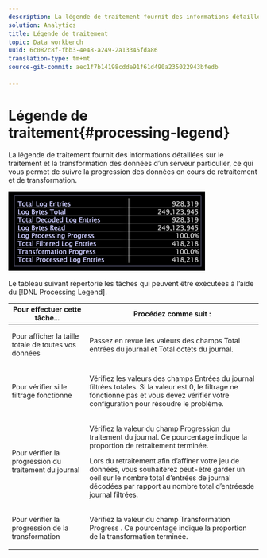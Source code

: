 ```yaml
---
description: La légende de traitement fournit des informations détaillées sur le traitement et la transformation des données d’un serveur particulier, ce qui vous permet de suivre la progression des données en cours de retraitement et de transformation.
solution: Analytics
title: Légende de traitement
topic: Data workbench
uuid: 6c082c8f-fbb3-4e48-a249-2a13345fda86
translation-type: tm+mt
source-git-commit: aec1f7b14198cdde91f61d490a235022943bfedb

---
```



# Légende de traitement{#processing-legend}

La légende de traitement fournit des informations détaillées sur le traitement et la transformation des données d’un serveur particulier, ce qui vous permet de suivre la progression des données en cours de retraitement et de transformation.

![](assets/vis_ProcessingLegend.png)

Le tableau suivant répertorie les tâches qui peuvent être exécutées à l’aide du [!DNL Processing Legend].

<table id="table_6149250C44B14C44A3CB1CEF68B280C6"> 
 <thead> 
  <tr> 
   <th colname="col1" class="entry"> Pour effectuer cette tâche... </th> 
   <th colname="col2" class="entry"> Procédez comme suit : </th> 
  </tr> 
 </thead>
 <tbody> 
  <tr> 
   <td colname="col1"> <p>Pour afficher la taille totale de toutes vos données </p> </td> 
   <td colname="col2"> <p>Passez en revue les valeurs des champs <span class="wintitle"> Total entrées</span> du journal et Total <span class="wintitle"></span> octets du journal. </p> </td> 
  </tr> 
  <tr> 
   <td colname="col1"> <p>Pour vérifier si le filtrage fonctionne </p> </td> 
   <td colname="col2"> <p>Vérifiez les valeurs des champs Entrées <span class="wintitle"> du journal filtrées</span> totales. Si la valeur est 0, le filtrage ne fonctionne pas et vous devez vérifier votre configuration pour résoudre le problème. </p> </td> 
  </tr> 
  <tr> 
   <td colname="col1"> <p>Pour vérifier la progression du traitement du journal </p> </td> 
   <td colname="col2"> <p>Vérifiez la valeur du champ <span class="wintitle"> Progression</span> du traitement du journal. Ce pourcentage indique la proportion de retraitement terminée. </p> <p>Lors du retraitement afin d’affiner votre jeu de données, vous souhaiterez peut-être garder un oeil sur le nombre <span class="wintitle"> total d’entrées</span> de journal décodées par rapport au nombre <span class="wintitle"> total d’entrées</span>de journal filtrées. </p> </td> 
  </tr> 
  <tr> 
   <td colname="col1"> <p>Pour vérifier la progression de la transformation </p> </td> 
   <td colname="col2"> <p>Vérifiez la valeur du champ <span class="wintitle"> Transformation Progress</span> . Ce pourcentage indique la proportion de la transformation terminée. </p> </td> 
  </tr> 
 </tbody> 
</table>

